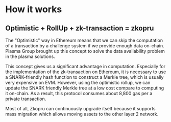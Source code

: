 # How it works

## Optimistic + RollUp + zk-transaction = zkopru

The "Optimistic" way in Ethereum means that we can skip the computation of a transaction by a challenge system if we provide enough data on-chain. Plasma Group brought up this concept to solve the data availability problem in the plasma solutions. 

This concept gives us a significant advantage in computation. Especially for the implementation of the zk-transaction on Ethereum, it is necessary to use a SNARK-friendly hash function to construct a Merkle tree, which is usually very expensive on EVM. However, using the optimistic rollup, we can update the SNARK friendly Merkle tree at a low cost compare to computing it on-chain. As a result, this protocol consumes about 8,800 gas per a private transaction.


Most of all, Zkopru can continuously upgrade itself because it supports mass migration which allows moving assets to the other layer 2 network.

